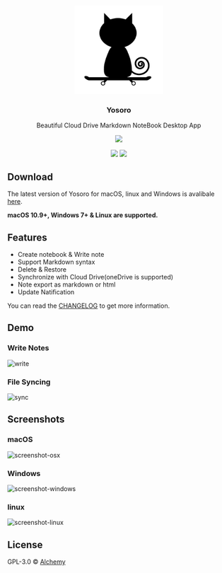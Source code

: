 <p align="center">
  <img src="./app/views/assets/images/logo.png" width="200"/>
  <h3 align="center">Yosoro</h3>
  <p align="center">Beautiful Cloud Drive Markdown NoteBook Desktop App</p>
  <p align="center">
    <img src="https://img.shields.io/badge/platform-masOS%20%7C%20Linux%20%7C%20Windows-lightgrey.svg" />
  </p>
  <p align="center">
    <img src="https://img.shields.io/github/release/iceend/yosoro.svg" />
    <img src="https://img.shields.io/github/license/IceEnd/Yosoro.svg" />
  </p>
</p>

## Download

The latest version of Yosoro for macOS, linux and Windows is avalibale [here](https://github.com/IceEnd/Yosoro/releases).

**macOS 10.9+, Windows 7+ & Linux are supported.**

## Features

- Create notebook & Write note
- Support Markdown syntax
- Delete & Restore
- Synchronize with Cloud Drive(oneDrive is supported)
- Note export as markdown or html
- Update Natification

You can read the [CHANGELOG](./CHANGELOG.md) to get more information.

## Demo

### Write Notes

![write](https://t1.picb.cc/uploads/2018/05/13/2vBxK7.gif)

### File Syncing

![sync](https://t1.picb.cc/uploads/2018/05/13/2vBRbs.gif)

## Screenshots

### macOS

![screenshot-osx](https://s1.ax1x.com/2018/05/13/CDVMcD.png)

### Windows

![screenshot-windows](https://s1.ax1x.com/2018/05/13/CDZC5t.png)

### linux

![screenshot-linux](https://s1.ax1x.com/2018/04/09/CF9cdO.png)

## License

GPL-3.0 © [Alchemy](./LICENSE)
